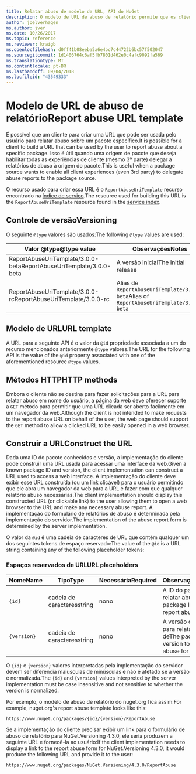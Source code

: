 ```yaml
---
title: Relatar abuso de modelo de URL, API do NuGet
description: O modelo de URL de abuso de relatório permite que os clientes exibir um link para relatar abuso em sua interface do usuário.
author: joelverhagen
ms.author: jver
ms.date: 10/26/2017
ms.topic: reference
ms.reviewer: kraigb
ms.openlocfilehash: d0ff41b08eeba5a6e4bc7c44722b6bc57f502047
ms.sourcegitcommit: 1d1406764c6af5fb7801d462e0c4afc9092fa569
ms.translationtype: MT
ms.contentlocale: pt-BR
ms.lasthandoff: 09/04/2018
ms.locfileid: "43549333"
---
```

# <a name="report-abuse-url-template"></a><span data-ttu-id="4af5d-103">Modelo de URL de abuso de relatório</span><span class="sxs-lookup"><span data-stu-id="4af5d-103">Report abuse URL template</span></span>

<span data-ttu-id="4af5d-104">É possível que um cliente para criar uma URL que pode ser usada pelo usuário para relatar abuso sobre um pacote específico.</span><span class="sxs-lookup"><span data-stu-id="4af5d-104">It is possible for a client to build a URL that can be used by the user to report abuse about a specific package.</span></span> <span data-ttu-id="4af5d-105">Isso é útil quando uma origem de pacote que deseja habilitar todas as experiências de cliente (mesmo 3ª parte) delegar a relatórios de abuso à origem do pacote.</span><span class="sxs-lookup"><span data-stu-id="4af5d-105">This is useful when a package source wants to enable all client experiences (even 3rd party) to delegate abuse reports to the package source.</span></span>

<span data-ttu-id="4af5d-106">O recurso usado para criar essa URL é o `ReportAbuseUriTemplate` recurso encontrado na [índice de serviço](service-index.md).</span><span class="sxs-lookup"><span data-stu-id="4af5d-106">The resource used for building this URL is the `ReportAbuseUriTemplate` resource found in the [service index](service-index.md).</span></span>

## <a name="versioning"></a><span data-ttu-id="4af5d-107">Controle de versão</span><span class="sxs-lookup"><span data-stu-id="4af5d-107">Versioning</span></span>

<span data-ttu-id="4af5d-108">O seguinte `@type` valores são usados:</span><span class="sxs-lookup"><span data-stu-id="4af5d-108">The following `@type` values are used:</span></span>

<span data-ttu-id="4af5d-109">Valor @type</span><span class="sxs-lookup"><span data-stu-id="4af5d-109">@type value</span></span>                       | <span data-ttu-id="4af5d-110">Observações</span><span class="sxs-lookup"><span data-stu-id="4af5d-110">Notes</span></span>
--------------------------------- | -----
<span data-ttu-id="4af5d-111">ReportAbuseUriTemplate/3.0.0-beta</span><span class="sxs-lookup"><span data-stu-id="4af5d-111">ReportAbuseUriTemplate/3.0.0-beta</span></span> | <span data-ttu-id="4af5d-112">A versão inicial</span><span class="sxs-lookup"><span data-stu-id="4af5d-112">The initial release</span></span>
<span data-ttu-id="4af5d-113">ReportAbuseUriTemplate/3.0.0-rc</span><span class="sxs-lookup"><span data-stu-id="4af5d-113">ReportAbuseUriTemplate/3.0.0-rc</span></span>   | <span data-ttu-id="4af5d-114">Alias de `ReportAbuseUriTemplate/3.0.0-beta`</span><span class="sxs-lookup"><span data-stu-id="4af5d-114">Alias of `ReportAbuseUriTemplate/3.0.0-beta`</span></span>

## <a name="url-template"></a><span data-ttu-id="4af5d-115">Modelo de URL</span><span class="sxs-lookup"><span data-stu-id="4af5d-115">URL template</span></span>

<span data-ttu-id="4af5d-116">A URL para a seguinte API é o valor da `@id` propriedade associada a um do recurso mencionados anteriormente `@type` valores.</span><span class="sxs-lookup"><span data-stu-id="4af5d-116">The URL for the following API is the value of the `@id` property associated with one of the aforementioned resource `@type` values.</span></span>

## <a name="http-methods"></a><span data-ttu-id="4af5d-117">Métodos HTTP</span><span class="sxs-lookup"><span data-stu-id="4af5d-117">HTTP methods</span></span>

<span data-ttu-id="4af5d-118">Embora o cliente não se destina para fazer solicitações para a URL para relatar abuso em nome do usuário, a página da web deve oferecer suporte a `GET` método para permitir que uma URL clicada ser aberto facilmente em um navegador da web.</span><span class="sxs-lookup"><span data-stu-id="4af5d-118">Although the client is not intended to make requests to the report abuse URL on behalf of the user, the web page should support the `GET` method to allow a clicked URL to be easily opened in a web browser.</span></span>

## <a name="construct-the-url"></a><span data-ttu-id="4af5d-119">Construir a URL</span><span class="sxs-lookup"><span data-stu-id="4af5d-119">Construct the URL</span></span>

<span data-ttu-id="4af5d-120">Dada uma ID do pacote conhecidos e versão, a implementação do cliente pode construir uma URL usada para acessar uma interface da web.</span><span class="sxs-lookup"><span data-stu-id="4af5d-120">Given a known package ID and version, the client implementation can construct a URL used to access a web interface.</span></span> <span data-ttu-id="4af5d-121">A implementação do cliente deve exibir esse URL construída (ou um link clicável) para o usuário permitindo que ele abra um navegador da web para a URL e fazer com que qualquer relatório abuso necessárias.</span><span class="sxs-lookup"><span data-stu-id="4af5d-121">The client implementation should display this constructed URL (or clickable link) to the user allowing them to open a web browser to the URL and make any necessary abuse report.</span></span> <span data-ttu-id="4af5d-122">A implementação do formulário de relatórios de abuso é determinada pela implementação do servidor.</span><span class="sxs-lookup"><span data-stu-id="4af5d-122">The implementation of the abuse report form is determined by the server implementation.</span></span>

<span data-ttu-id="4af5d-123">O valor da `@id` é uma cadeia de caracteres de URL que contém qualquer um dos seguintes tokens de espaço reservado:</span><span class="sxs-lookup"><span data-stu-id="4af5d-123">The value of the `@id` is a URL string containing any of the following placeholder tokens:</span></span>

### <a name="url-placeholders"></a><span data-ttu-id="4af5d-124">Espaços reservados de URL</span><span class="sxs-lookup"><span data-stu-id="4af5d-124">URL placeholders</span></span>

<span data-ttu-id="4af5d-125">Nome</span><span class="sxs-lookup"><span data-stu-id="4af5d-125">Name</span></span>        | <span data-ttu-id="4af5d-126">Tipo</span><span class="sxs-lookup"><span data-stu-id="4af5d-126">Type</span></span>    | <span data-ttu-id="4af5d-127">Necessária</span><span class="sxs-lookup"><span data-stu-id="4af5d-127">Required</span></span> | <span data-ttu-id="4af5d-128">Observações</span><span class="sxs-lookup"><span data-stu-id="4af5d-128">Notes</span></span>
----------- | ------- | -------- | -----
`{id}`      | <span data-ttu-id="4af5d-129">cadeia de caracteres</span><span class="sxs-lookup"><span data-stu-id="4af5d-129">string</span></span>  | <span data-ttu-id="4af5d-130">no</span><span class="sxs-lookup"><span data-stu-id="4af5d-130">no</span></span>       | <span data-ttu-id="4af5d-131">A ID do pacote para relatar abuso de</span><span class="sxs-lookup"><span data-stu-id="4af5d-131">The package ID to report abuse for</span></span>
`{version}` | <span data-ttu-id="4af5d-132">cadeia de caracteres</span><span class="sxs-lookup"><span data-stu-id="4af5d-132">string</span></span>  | <span data-ttu-id="4af5d-133">no</span><span class="sxs-lookup"><span data-stu-id="4af5d-133">no</span></span>       | <span data-ttu-id="4af5d-134">A versão do pacote para relatar abuso de</span><span class="sxs-lookup"><span data-stu-id="4af5d-134">The package version to report abuse for</span></span>

<span data-ttu-id="4af5d-135">O `{id}` e `{version}` valores interpretadas pela implementação do servidor devem ser diferencia maiusculas de minúsculas e não é afetado se a versão é normalizada.</span><span class="sxs-lookup"><span data-stu-id="4af5d-135">The `{id}` and `{version}` values interpreted by the server implementation must be case insensitive and not sensitive to whether the version is normalized.</span></span>

<span data-ttu-id="4af5d-136">Por exemplo, o modelo de abuso de relatório do nuget.org fica assim:</span><span class="sxs-lookup"><span data-stu-id="4af5d-136">For example, nuget.org's report abuse template looks like this:</span></span>

    https://www.nuget.org/packages/{id}/{version}/ReportAbuse

<span data-ttu-id="4af5d-137">Se a implementação do cliente precisar exibir um link para o formulário de abuso de relatório para NuGet.Versioning 4.3.0, ele seria produzem a seguinte URL e fornecê-la ao usuário:</span><span class="sxs-lookup"><span data-stu-id="4af5d-137">If the client implementation needs to display a link to the report abuse form for NuGet.Versioning 4.3.0, it would produce the following URL and provide it to the user:</span></span>

    https://www.nuget.org/packages/NuGet.Versioning/4.3.0/ReportAbuse
